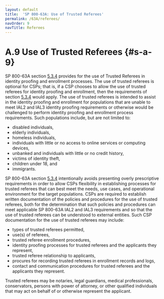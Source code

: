 ```yaml
---
layout: default
title:  'SP 800-63A: Use of Trusted Referees'
permalink: /63A/referees/
navOrder: 9
navTitle: Referees
---
```


# A.9 Use of Trusted Referees {#s-a-9}

SP 800-63A section [5.3.4](https://pages.nist.gov/800-63-3/sp800-63a.html#trustref) provides for the use of Trusted Referees in identity proofing and enrollment processes. The use of trusted referees is optional for CSPs; that is, if a CSP chooses to allow the use of trusted referees for identity proofing and enrollment, then the requirements of section [5.3.4](https://pages.nist.gov/800-63-3/sp800-63a.html#trustref) would apply. The use of trusted referees is intended to assist in the identity proofing and enrollment for populations that are unable to meet IAL2 and IAL3 identity proofing requirements or otherwise would be challenged to perform identity proofing and enrollment process requirements. Such populations include, but are not limited to:

- disabled individuals,
- elderly individuals,
- homeless individuals,
- individuals with little or no access to online services or computing devices,
- unbanked and individuals with little or no credit history,
- victims of identity theft,
- children under 18, and
- immigrants.

SP 800-63A section [5.3.4](https://pages.nist.gov/800-63-3/sp800-63a.html#trustref) intentionally avoids presenting overly prescriptive requirements in order to allow CSPs flexibility in establishing processes for trusted referees that can best meet the needs, use cases, and operational environment for the target populations. CSPs are required to establish written documentation of the policies and procedures for the use of trusted referees, both for the determination that such policies and procedures can meet applicable SP 800-63A IAL2 and IAL3 requirements and so that the use of trusted referees can be understood to external entities. Such CSP documentation for the use of trusted referees may include:

- types of trusted referees permitted,
- use(s) of referees,
- trusted referee enrollment procedures,
- identity proofing processes for trusted referees and the applicants they represent,
- trusted referee relationship to applicants,
- procures for recording trusted referees in enrollment records and logs,
- contact and communication procedures for trusted referees and the applicants they represent.

Trusted referees may be notaries, legal guardians, medical professionals, conservators, persons with power of attorney, or other qualified individuals that may act on behalf of or otherwise represent the applicant.

